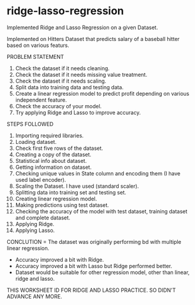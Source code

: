 # ridge-lasso-regression
Implemented Ridge and Lasso Regression on a given Dataset.

Implemented on Hitters Dataset that predicts salary of a baseball hitter based on various featurs.

PROBLEM STATEMENT
1. Check the dataset if it needs cleaning.
2. Check the dataset if it needs missing value treatment.
3. Check the dataset if it needs scaling.
4. Split data into training data and testing data.
5. Create a linear regression model to predict profit depending on various independent feature.
6. Check the accuracy of your model.
7. Try applying Ridge and Lasso to improve accuracy.

STEPS FOLLOWED
1. Importing required libraries.
2. Loading dataset.
3. Check first five rows of the dataset.
4. Creating a copy of the dataset.
5. Statistical info about dataset.
6. Getting information on dataset.
7. Checking unique values in State column and encoding them (I have used label encoder).
8. Scaling the Dataset. I have used (standard scaler).
9. Splitting data into training set and testing set.
10. Creating linear regression model.
11. Making predictions using test dataset.
12. Checking the accuracy of the model with test dataset, training dataset and complete dataset.
13. Applying Ridge.
14. Applying Lasso.

CONCLUTION
= The dataset was originally performing bd with multiple linear regression. 
- Accuracy improved a bit with Ridge.
- Accuracy improved a bit with Lasso but Ridge performed better.
- Dataset would be suitable for other regression model, other than linear, ridge and lasso.

THIS WORKSHEET ID FOR RIDGE AND LASSO PRACTICE. SO DIDN'T ADVANCE ANY MORE.
